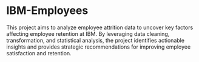 # IBM-Employees
This project aims to analyze employee attrition data to uncover key factors affecting employee retention at IBM. By leveraging data cleaning, transformation, and statistical analysis, the project identifies actionable insights and provides strategic recommendations for improving employee satisfaction and retention.
